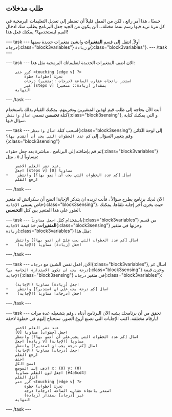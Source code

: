## طلب مدخلات

حسنًا ، هذا أمر رائع ، لكن من الممل قليلاً أن تضطر إلى تعديل التعليمات البرمجية في كل مرة تريد فيها رسم نمط مختلف. ألن يكون من الجيد جعل البرنامج يطلب منك ادخال القيم ليستخدمها؟ يمكنك فعل هذا!

--- task --- أولاً, انتقل إلى قسم **المتغيرات** وانشئ متغيرات جديدة سمها `درجات`{:class="block3variables"} و `زيادة`{:class="block3variables"}. --- /task ---

--- task --- الان اضف المتغيرات الجديدة لتعليماتك البرمجية مثل هذا:

```blocks3
    كرر حتى <touching [edge v] ?> 
        تحرك (خطوات) خطوة
        استدر باتجاه عقارب الساعة (درجات ::متغير) درجات
        غير [steps v] بمقدار (زيادة:: متغير)
    النهاية
```

--- /task ---

أنت الآن بحاجة إلى طلب قيم لهذين المتغيرين وتخزينهم. يمكنك القيام بذلك باستخدام كتلة **تحسس** تسمى `اسأل وانتظر`{:class="block3sensing"}, و التي يمكنك كتابة سؤال فيها.

--- task --- اسحب كتلة `اسأل وانتظر`{:class="block3sensing"} إلى لوحة الكائن وقم بتغيير السؤال إلى `كم عدد الخطوات التي يجب أن أتقدم بها؟ `{:class="block3sensing"}

ثم قم بإضافته إلى البرنامج ، مباشرة بعد جعل `خطوات`{:class="block3variables"} مساوياً لـ `0` ، مثل:

```blocks3
    عند نقر العلم الاخضر
    اجعل [steps v] مساوياً [0]
+    اسأل [كم عدد الخطوات التي يجب أن أنمو بها؟] وانتظر
    ارفع القلم
```

--- /task ---

الآن لديك برنامج يطرح سؤالاً ، فأنت تريده ان يتذكر الإجابة! اتضح أن سكراتش له متغير خاص يسمى `الإجابة`{:class="block3sensing"}، حيث يخزن آخر إجابة تلقاها. يمكنك العثور على هذا المتغير بين كتل **التحسس**.

--- task --- باستخدام كتل `اجعل مساوياً`{:class="block3variables"} من قسم **المتغيرات**, خذ قيمة `الاجابة`{:class="block3sensing"} وخزنها في متغير `زيادة`{:class="block3variables"} مثل هذا:

```blocks3
    اسأل [كم عدد الخطوات التي يجب عليَّ ان انمو بها؟] وانتظر
+    اجعل [زيادة] مساوياً (الإجابة)
```

--- /task ---

--- task --- الان, افعل نفس الشيئ مع `درجات`{:class="block3variables"}, اسال `كم درجة يجب ان تكون الاستدارة الخاصة بي؟`{:class="block3sensing"} وخزن قيمة `الإجابة`{:class="block3sensing"} في متغير `درجات`{:class="block3variables"}:

```blocks3
    اجعل [زيادة] مساوياً (الإجابة)
+    اسال [كم درجة يجب علي ان استدير؟] وانتظر
+    اجعل [درجات] مساوياً (الإجابة)
```

--- /task ---

--- task --- تحقق من أن برنامجك يشبه الآن البرنامج أدناه ، وقم بتشغيله عدة مرات بأرقام مختلفة. اكتب الإجابات التي تصنع أروع الصور. ستحتاج إليهم في خطوة لاحقة!

```blocks3
    عند نقر العلم الاخضر
    اجعل [خطوات] مساويا [0]
    اسال [كم عدد الخطوات التي يجب علي أن أنمو بها؟] وانتظر
    اجعل [زيادة v] مساوياً (الإجابة)
    اسال [كم درجة يجب ان استدير؟] وانتظر
    اجعل [درجات] مساوياً (الإجابة)
    ارفع القلم
    اختف
    امسح الكل
    اذهب إلى الموضع x: (0) y: (0)
    اجعل لون القلم مساوياً [#4a6cd4]
    أنزل القلم
    كرر حتى <touching [edge v] ?> 
        تحرك (خطوات) خطوة
        استدر باتجاه عقارب الساعة (درجات) درجة
        غير [درجات] بمقدار (زيادة)
    النهاية
```

--- /task ---